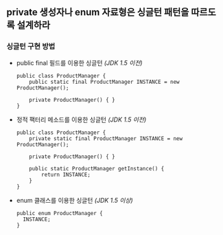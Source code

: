 ## private 생성자나 enum 자료형은 싱글턴 패턴을 따르도록 설계하라

### 싱글턴 구현 방법
- public final 필드를 이용한 싱글턴 _(JDK 1.5 이전)_

	```
	public class ProductManager {
		public static final ProductManager INSTANCE = new ProductManager();

		private ProductManager() { }
	}
	```
	
- 정적 팩터리 메소드를 이용한 싱글턴 _(JDK 1.5 이전)_

	```
	public class ProductManager {
		private static final ProductManager INSTANCE = new ProductManager();

		private ProductManager() { }

		public static ProductManager getInstance() {
			return INSTANCE;
		}
	}
	```

- enum 클래스를 이용한 싱글턴 _(JDK 1.5 이상)_

  ```
  public enum ProductManager {
  	INSTANCE;
  }
  ```